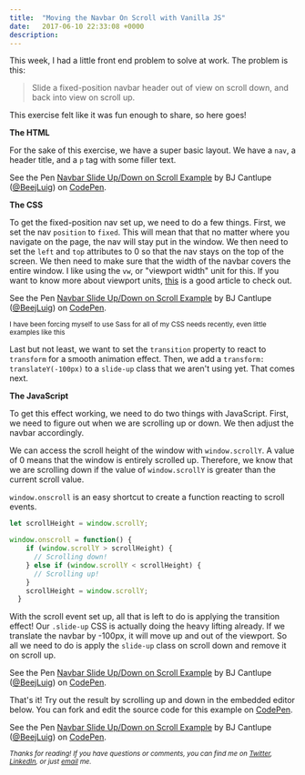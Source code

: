 ```yaml
---
title:  "Moving the Navbar On Scroll with Vanilla JS"
date:   2017-06-10 22:33:08 +0000
description: 
---
```



This week, I had a little front end problem to solve at work. The problem is this:

> Slide a fixed-position navbar header out of view on scroll down, and back into view on scroll up.

This exercise felt like it was fun enough to share, so here goes!

**The HTML**

For the sake of this exercise, we have a super basic layout. We have a `nav`, a header title, and a `p` tag with some filler text.

<p data-height="265" data-theme-id="0" data-slug-hash="RgaaRY" data-default-tab="html" data-user="BeejLuig" data-embed-version="2" data-pen-title="Navbar Slide Up/Down on Scroll Example" class="codepen">See the Pen <a href="https://codepen.io/BeejLuig/pen/RgaaRY/">Navbar Slide Up/Down on Scroll Example</a> by BJ Cantlupe (<a href="https://codepen.io/BeejLuig">@BeejLuig</a>) on <a href="https://codepen.io">CodePen</a>.</p>
<script async src="https://production-assets.codepen.io/assets/embed/ei.js"></script>

**The CSS**

To get the fixed-position nav set up, we need to do a few things. First, we set the nav `position` to `fixed`. This will mean that that no matter where you navigate on the page, the nav will stay put in the window. We then need to set the `left` and `top` attributes to 0 so that the nav stays on the top of the screen. We then need to make sure that the width of the navbar covers the entire window. I like using the `vw`, or "viewport width" unit for this. If you want to know more about viewport units, [this](https://web-design-weekly.com/2014/11/18/viewport-units-vw-vh-vmin-vmax/) is a good article to check out.

<p data-height="265" data-theme-id="0" data-slug-hash="RgaaRY" data-default-tab="css" data-user="BeejLuig" data-embed-version="2" data-pen-title="Navbar Slide Up/Down on Scroll Example" class="codepen">See the Pen <a href="https://codepen.io/BeejLuig/pen/RgaaRY/">Navbar Slide Up/Down on Scroll Example</a> by BJ Cantlupe (<a href="https://codepen.io/BeejLuig">@BeejLuig</a>) on <a href="https://codepen.io">CodePen</a>.</p>
<script async src="https://production-assets.codepen.io/assets/embed/ei.js"></script>

<small>I have been forcing myself to use Sass for all of my CSS needs recently, even little examples like this</small>

Last but not least, we want to set the `transition` property to react to `transform` for a smooth animation effect. Then, we add a `transform: translateY(-100px)` to a `slide-up` class that we aren't using yet. That comes next.


**The JavaScript**

To get this effect working, we need to do two things with JavaScript. First, we need to figure out when we are scrolling up or down. We then adjust the navbar accordingly. 

We can access the scroll height of the window with `window.scrollY`. A value of 0 means that the window is entirely scrolled up. Therefore, we know that we are scrolling down if the value of `window.scrollY` is greater than the current scroll value.

`window.onscroll` is an easy shortcut to create a function reacting to scroll events.

```javascript
let scrollHeight = window.scrollY;

window.onscroll = function() {
    if (window.scrollY > scrollHeight) {
      // Scrolling down!
    } else if (window.scrollY < scrollHeight) {
      // Scrolling up!
    }
    scrollHeight = window.scrollY;
  }
```

With the scroll event set up, all that is left to do is applying the transition effect! Our `.slide-up` CSS is actually doing the heavy lifting already. If we translate the navbar by -100px, it will move up and out of the viewport. So all we need to do is apply the `slide-up` class on scroll down and remove it on scroll up.

<p data-height="265" data-theme-id="0" data-slug-hash="RgaaRY" data-default-tab="js" data-user="BeejLuig" data-embed-version="2" data-pen-title="Navbar Slide Up/Down on Scroll Example" class="codepen">See the Pen <a href="https://codepen.io/BeejLuig/pen/RgaaRY/">Navbar Slide Up/Down on Scroll Example</a> by BJ Cantlupe (<a href="https://codepen.io/BeejLuig">@BeejLuig</a>) on <a href="https://codepen.io">CodePen</a>.</p>
<script async src="https://production-assets.codepen.io/assets/embed/ei.js"></script>

That's it! Try out the result by scrolling up and down in the embedded editor below. You can fork and edit the source code for this example on [CodePen](https://codepen.io/BeejLuig/pen/RgaaRY).

<p data-height="265" data-theme-id="0" data-slug-hash="RgaaRY" data-default-tab="result" data-user="BeejLuig" data-embed-version="2" data-pen-title="Navbar Slide Up/Down on Scroll Example" class="codepen">See the Pen <a href="https://codepen.io/BeejLuig/pen/RgaaRY/">Navbar Slide Up/Down on Scroll Example</a> by BJ Cantlupe (<a href="https://codepen.io/BeejLuig">@BeejLuig</a>) on <a href="https://codepen.io">CodePen</a>.</p>
<script async src="https://production-assets.codepen.io/assets/embed/ei.js"></script>

<small><em>Thanks for reading! If you have questions or comments, you can find me on <a target="_blank" href="https://twitter.com/BeejLuig">Twitter</a>, <a href="https://www.linkedin.com/in/bj-cantlupe/" target="_blank">LinkedIn</a>, or just <a href="mailto:bjcantlupe@gmail.com">email</a> me.</em></small>

